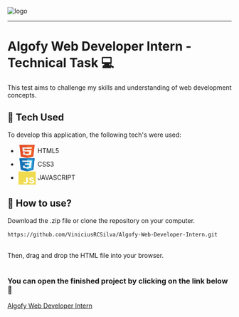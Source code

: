 <img 
  src="https://media.licdn.com/dms/image/C4E0BAQHd1pdz5lJgpg/company-logo_200_200/0/1652967161896?e=2147483647&v=beta&t=ssd-f4Fdjc0yZoGlnZ-hkj3U0SolMC9UJGr7wx1Y83A" 
  alt="logo" 
  style="width:100px;"
/>

<hr/>

# Algofy Web Developer Intern - Technical Task :computer:

This test aims to challenge my skills and understanding of web development concepts.

## :rocket: Tech Used

To develop this application, the following tech's were used:

- <img align="center" alt="HTML" height="30" width="40" src="https://raw.githubusercontent.com/devicons/devicon/master/icons/html5/html5-original.svg"> HTML5
- <img align="center" alt="CSS" height="30" width="40" src="https://raw.githubusercontent.com/devicons/devicon/master/icons/css3/css3-original.svg"> CSS3 
- <img align="center" alt="JS" height="30" width="40" src="https://raw.githubusercontent.com/devicons/devicon/master/icons/javascript/javascript-plain.svg"> JAVASCRIPT

## :thinking: How to use?

Download the .zip file or clone the repository on your computer.
<br/>
```
https://github.com/ViniciusRCSilva/Algofy-Web-Developer-Intern.git
```
<br/>
Then, drag and drop the HTML file into your browser.
<br/>
<br/>

### You can open the finished project by clicking on the link below :arrow_down_small:

<a href="https://algofy-web-developer-intern.vercel.app/" target="_blank">Algofy Web Developer Intern</a>
